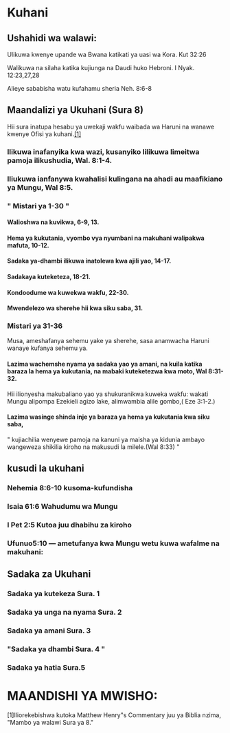 # Kuhani

## Ushahidi wa walawi:

Ulikuwa kwenye upande wa Bwana katikati ya uasi wa Kora. Kut 32:26

Walikuwa na silaha katika kujiunga na Daudi huko Hebroni. I Nyak. 12:23,27,28

Alieye sababisha watu kufahamu sheria Neh. 8:6-8

## Maandalizi ya Ukuhani (Sura 8)

Hii sura inatupa hesabu ya uwekaji wakfu waibada wa Haruni na wanawe kwenye Ofisi ya kuhani.[\[1\]](#footnotes)

### Ilikuwa inafanyika kwa wazi, kusanyiko lilikuwa limeitwa pamoja ilikushudia, Wal. 8:1-4.

### Iliukuwa ianfanywa kwahalisi kulingana na ahadi au maafikiano ya Mungu, Wal 8:5.

### " Mistari ya 1-30 "

#### Walioshwa na kuvikwa, 6-9, 13.

#### Hema ya kukutania, vyombo vya nyumbani na makuhani walipakwa mafuta, 10-12.

#### Sadaka ya-dhambi ilikuwa inatolewa kwa ajili yao, 14-17.

#### Sadakaya kuteketeza, 18-21.

#### Kondoodume wa kuwekwa wakfu, 22-30.

#### Mwendelezo wa sherehe hii kwa siku saba, 31.

### Mistari ya 31-36

Musa, ameshafanya sehemu yake ya sherehe, sasa anamwacha Haruni wanaye kufanya sehemu ya.

#### Lazima wachemshe nyama ya sadaka yao ya amani, na kuila katika baraza la hema ya kukutania, na mabaki kuteketezwa kwa moto, Wal 8:31-32.

Hii ilionyesha makubaliano yao ya shukuranikwa kuweka wakfu: wakati Mungu alipompa Ezekieli agizo lake, alimwambia alile gombo,( Eze 3:1-2.)

#### Lazima wasinge shinda inje ya baraza ya hema ya kukutania kwa siku saba,

" kujiachilia wenyewe pamoja na kanuni ya maisha ya kidunia ambayo wangeweza shikilia kiroho na makusudi la milele.(Wal 8:33) "

## kusudi la ukuhani

### Nehemia 8:6-10 kusoma-kufundisha

### Isaia 61:6 Wahudumu wa Mungu

### I Pet 2:5 Kutoa juu dhabihu za kiroho

### Ufunuo5:10 — ametufanya kwa Mungu wetu kuwa wafalme na makuhani:

## Sadaka za Ukuhani

### Sadaka ya kutekeza Sura. 1

### Sadaka ya unga na nyama Sura. 2

### Sadaka ya amani Sura. 3

### "Sadaka ya dhambi Sura. 4 "

### Sadaka ya hatia Sura.5

# MAANDISHI YA MWISHO:

\[1\]Iliorekebishwa kutoka Matthew Henry"s Commentary juu ya Biblia nzima, "Mambo ya walawi Sura ya 8."
